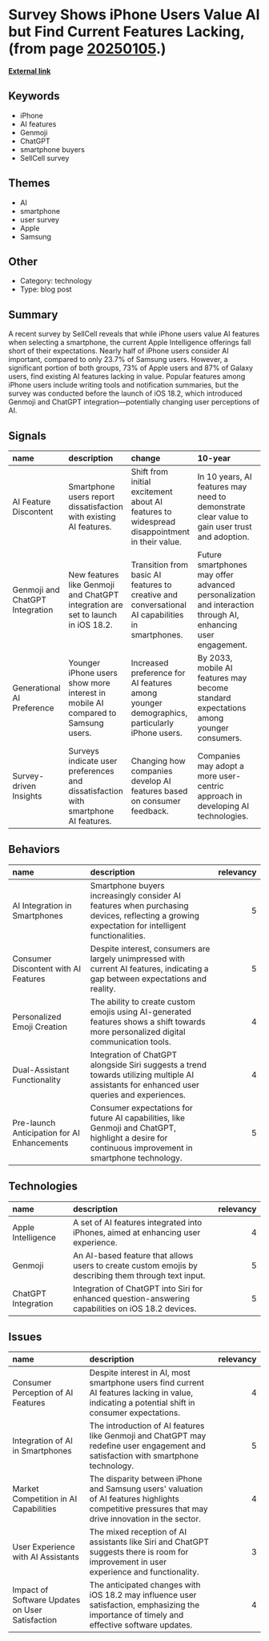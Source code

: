 # __Survey Shows iPhone Users Value AI but Find Current Features Lacking__, (from page [20250105](https://kghosh.substack.com/p/20250105).)

__[External link](https://9to5mac.com/2024/12/16/most-iphone-owners-see-little-to-no-value-in-apple-intelligence-so-far/)__



## Keywords

* iPhone
* AI features
* Genmoji
* ChatGPT
* smartphone buyers
* SellCell survey

## Themes

* AI
* smartphone
* user survey
* Apple
* Samsung

## Other

* Category: technology
* Type: blog post

## Summary

A recent survey by SellCell reveals that while iPhone users value AI features when selecting a smartphone, the current Apple Intelligence offerings fall short of their expectations. Nearly half of iPhone users consider AI important, compared to only 23.7% of Samsung users. However, a significant portion of both groups, 73% of Apple users and 87% of Galaxy users, find existing AI features lacking in value. Popular features among iPhone users include writing tools and notification summaries, but the survey was conducted before the launch of iOS 18.2, which introduced Genmoji and ChatGPT integration—potentially changing user perceptions of AI.

## Signals

| name                            | description                                                                        | change                                                                                           | 10-year                                                                                                      | driving-force                                                                    |   relevancy |
|:--------------------------------|:-----------------------------------------------------------------------------------|:-------------------------------------------------------------------------------------------------|:-------------------------------------------------------------------------------------------------------------|:---------------------------------------------------------------------------------|------------:|
| AI Feature Discontent           | Smartphone users report dissatisfaction with existing AI features.                 | Shift from initial excitement about AI features to widespread disappointment in their value.     | In 10 years, AI features may need to demonstrate clear value to gain user trust and adoption.                | User expectations for AI to deliver tangible benefits in smartphone experiences. |           4 |
| Genmoji and ChatGPT Integration | New features like Genmoji and ChatGPT integration are set to launch in iOS 18.2.   | Transition from basic AI features to creative and conversational AI capabilities in smartphones. | Future smartphones may offer advanced personalization and interaction through AI, enhancing user engagement. | Technological advancements in AI and user demand for personalized experiences.   |           5 |
| Generational AI Preference      | Younger iPhone users show more interest in mobile AI compared to Samsung users.    | Increased preference for AI features among younger demographics, particularly iPhone users.      | By 2033, mobile AI features may become standard expectations among younger consumers.                        | Shifting consumer demographics that prioritize technology and AI in daily life.  |           3 |
| Survey-driven Insights          | Surveys indicate user preferences and dissatisfaction with smartphone AI features. | Changing how companies develop AI features based on consumer feedback.                           | Companies may adopt a more user-centric approach in developing AI technologies.                              | The growing importance of customer feedback in tech development processes.       |           4 |

## Behaviors

| name                                        | description                                                                                                                                         |   relevancy |
|:--------------------------------------------|:----------------------------------------------------------------------------------------------------------------------------------------------------|------------:|
| AI Integration in Smartphones               | Smartphone buyers increasingly consider AI features when purchasing devices, reflecting a growing expectation for intelligent functionalities.      |           5 |
| Consumer Discontent with AI Features        | Despite interest, consumers are largely unimpressed with current AI features, indicating a gap between expectations and reality.                    |           5 |
| Personalized Emoji Creation                 | The ability to create custom emojis using AI-generated features shows a shift towards more personalized digital communication tools.                |           4 |
| Dual-Assistant Functionality                | Integration of ChatGPT alongside Siri suggests a trend towards utilizing multiple AI assistants for enhanced user queries and experiences.          |           4 |
| Pre-launch Anticipation for AI Enhancements | Consumer expectations for future AI capabilities, like Genmoji and ChatGPT, highlight a desire for continuous improvement in smartphone technology. |           5 |

## Technologies

| name                | description                                                                                          |   relevancy |
|:--------------------|:-----------------------------------------------------------------------------------------------------|------------:|
| Apple Intelligence  | A set of AI features integrated into iPhones, aimed at enhancing user experience.                    |           4 |
| Genmoji             | An AI-based feature that allows users to create custom emojis by describing them through text input. |           5 |
| ChatGPT Integration | Integration of ChatGPT into Siri for enhanced question-answering capabilities on iOS 18.2 devices.   |           5 |

## Issues

| name                                            | description                                                                                                                                        |   relevancy |
|:------------------------------------------------|:---------------------------------------------------------------------------------------------------------------------------------------------------|------------:|
| Consumer Perception of AI Features              | Despite interest in AI, most smartphone users find current AI features lacking in value, indicating a potential shift in consumer expectations.    |           4 |
| Integration of AI in Smartphones                | The introduction of AI features like Genmoji and ChatGPT may redefine user engagement and satisfaction with smartphone technology.                 |           5 |
| Market Competition in AI Capabilities           | The disparity between iPhone and Samsung users' valuation of AI features highlights competitive pressures that may drive innovation in the sector. |           4 |
| User Experience with AI Assistants              | The mixed reception of AI assistants like Siri and ChatGPT suggests there is room for improvement in user experience and functionality.            |           3 |
| Impact of Software Updates on User Satisfaction | The anticipated changes with iOS 18.2 may influence user satisfaction, emphasizing the importance of timely and effective software updates.        |           4 |